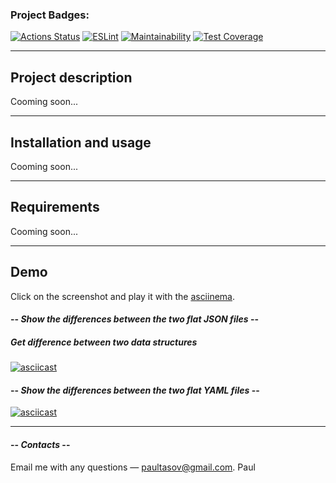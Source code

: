 ### Project Badges:
[![Actions Status](https://github.com/paultasov/frontend-project-46/actions/workflows/hexlet-check.yml/badge.svg)](https://github.com/paultasov/frontend-project-46/actions)
[![ESLint](https://github.com/paultasov/frontend-project-46/actions/workflows/eslint.yml/badge.svg)](https://github.com/paultasov/frontend-project-46/actions/workflows/eslint.yml)
[![Maintainability](https://api.codeclimate.com/v1/badges/47881d2a055a6b0c37ef/maintainability)](https://codeclimate.com/github/paultasov/frontend-project-46/maintainability)
[![Test Coverage](https://api.codeclimate.com/v1/badges/47881d2a055a6b0c37ef/test_coverage)](https://codeclimate.com/github/paultasov/frontend-project-46/test_coverage)

---
## Project description
Cooming soon...

---
## Installation and usage
Cooming soon...

---
## Requirements
Cooming soon...

---
## Demo
Click on the screenshot and play it with the [asciinema](https://asciinema.org/ 'Asciinema.org').

#### -- _Show the differences between the two **flat JSON** files_ --
##### Get difference between two data structures
[![asciicast](https://asciinema.org/a/XTYSxc1tPHmzb8m2M5DANIGnt.svg)](https://asciinema.org/a/XTYSxc1tPHmzb8m2M5DANIGnt)

#### -- _Show the differences between the two **flat YAML** files_ --
[![asciicast](https://asciinema.org/a/6R0uuIp0qR7IrG11owreU4zyM.svg)](https://asciinema.org/a/6R0uuIp0qR7IrG11owreU4zyM)

---

#### -- _Сontacts_ --
Email me with any questions — 
[paultasov@gmail.com](mailto:paultasov@gmail.com 'You can send me an email to <paultasov@gmail.com>'). Paul